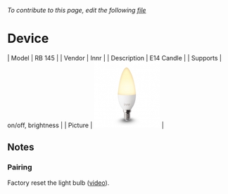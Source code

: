 
*To contribute to this page, edit the following
[file](https://github.com/Koenkk/zigbee2mqtt.io/blob/master/docgen/device_page_notes.js)*

# Device

| Model | RB 145  |
| Vendor  | Innr  |
| Description | E14 Candle |
| Supports | on/off, brightness |
| Picture | ![../images/devices/RB-145.jpg](../images/devices/RB-145.jpg) |

## Notes


### Pairing
Factory reset the light bulb ([video](https://www.youtube.com/watch?v=4zkpZSv84H4)).

